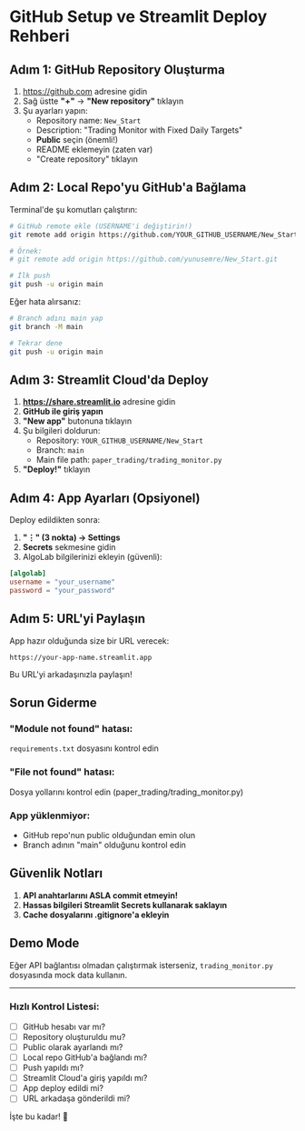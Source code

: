 # GitHub Setup ve Streamlit Deploy Rehberi

## Adım 1: GitHub Repository Oluşturma

1. https://github.com adresine gidin
2. Sağ üstte **"+"** → **"New repository"** tıklayın
3. Şu ayarları yapın:
   - Repository name: `New_Start`
   - Description: "Trading Monitor with Fixed Daily Targets"
   - **Public** seçin (önemli!)
   - README eklemeyin (zaten var)
   - "Create repository" tıklayın

## Adım 2: Local Repo'yu GitHub'a Bağlama

Terminal'de şu komutları çalıştırın:

```bash
# GitHub remote ekle (USERNAME'i değiştirin!)
git remote add origin https://github.com/YOUR_GITHUB_USERNAME/New_Start.git

# Örnek:
# git remote add origin https://github.com/yunusemre/New_Start.git

# İlk push
git push -u origin main
```

Eğer hata alırsanız:
```bash
# Branch adını main yap
git branch -M main

# Tekrar dene
git push -u origin main
```

## Adım 3: Streamlit Cloud'da Deploy

1. **https://share.streamlit.io** adresine gidin
2. **GitHub ile giriş yapın**
3. **"New app"** butonuna tıklayın
4. Şu bilgileri doldurun:
   - Repository: `YOUR_GITHUB_USERNAME/New_Start`
   - Branch: `main`
   - Main file path: `paper_trading/trading_monitor.py`
5. **"Deploy!"** tıklayın

## Adım 4: App Ayarları (Opsiyonel)

Deploy edildikten sonra:

1. **"⋮" (3 nokta) → Settings**
2. **Secrets** sekmesine gidin
3. AlgoLab bilgilerinizi ekleyin (güvenli):
```toml
[algolab]
username = "your_username"
password = "your_password"
```

## Adım 5: URL'yi Paylaşın

App hazır olduğunda size bir URL verecek:
```
https://your-app-name.streamlit.app
```

Bu URL'yi arkadaşınızla paylaşın!

## Sorun Giderme

### "Module not found" hatası:
`requirements.txt` dosyasını kontrol edin

### "File not found" hatası:
Dosya yollarını kontrol edin (paper_trading/trading_monitor.py)

### App yüklenmiyor:
- GitHub repo'nun public olduğundan emin olun
- Branch adının "main" olduğunu kontrol edin

## Güvenlik Notları

1. **API anahtarlarını ASLA commit etmeyin!**
2. **Hassas bilgileri Streamlit Secrets kullanarak saklayın**
3. **Cache dosyalarını .gitignore'a ekleyin**

## Demo Mode

Eğer API bağlantısı olmadan çalıştırmak isterseniz, `trading_monitor.py` dosyasında mock data kullanın.

---

### Hızlı Kontrol Listesi:

- [ ] GitHub hesabı var mı?
- [ ] Repository oluşturuldu mu?
- [ ] Public olarak ayarlandı mı?
- [ ] Local repo GitHub'a bağlandı mı?
- [ ] Push yapıldı mı?
- [ ] Streamlit Cloud'a giriş yapıldı mı?
- [ ] App deploy edildi mi?
- [ ] URL arkadaşa gönderildi mi?

İşte bu kadar! 🚀